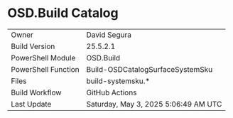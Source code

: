 ﻿# OSD.Build Catalog

| | |
|-|-|
| Owner | David Segura |
| Build Version | 25.5.2.1 |
| PowerShell Module | OSD.Build |
| PowerShell Function | Build-OSDCatalogSurfaceSystemSku |
| Files | build-systemsku.* |
| Build Workflow | GitHub Actions |
| Last Update | Saturday, May 3, 2025 5:06:49 AM UTC |
